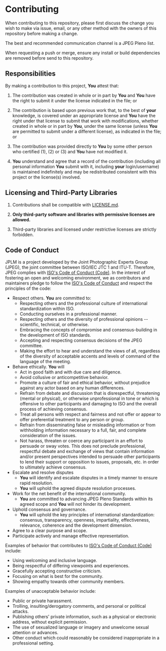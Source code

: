 # Contributing

When contributing to this repository, please first discuss the change you wish to make via issue, email, or any other method with the owners of this repository before making a change.

The best and recommended communication channel is a JPEG Pleno list. 

When requesting a push or merge, ensure any install or build dependencies are removed before send to this repository.


## Responsibilities

By making a contribution to this project, **You** attest that:

1. The contribution was created in whole or in part by **You** and **You** have the right to submit it under the license indicated in the file; or

2. The contribution is based upon previous work that, to the best of **your** knowledge, is covered under an appropriate license and **You** have the right under that license to submit that work with modifications, whether created in whole or in part by **You**, under the same license (unless **You** are permitted to submit under a different license), as indicated in the file; or

3. The contribution was provided directly to **You** by some other person who certified (1), (2) or (3) and **You** have not modified it.

4. **You** understand and agree that a record of the contribution (including all personal information **You** submit with it, including **your** login/username) is maintained indefinitely and may be redistributed consistent with this project or the license(s) involved.


## Licensing and Third-Party Libraries

1. Contributions shall be compatible with [LICENSE.md](LICENSE.md).

2. **Only third-party software and libraries with permissive licenses are allowed.**

3. Third-party libraries and licensed under restrictive licenses are strictly forbidden.


## Code of Conduct

JPLM is a project developed by the Joint Photographic Experts Group (JPEG), the joint committee between ISO/IEC JTC 1 and ITU-T. Therefore, JPEG complies with [ISO's Code of Conduct (Code)](https://www.iso.org/publication/PUB100397.html). In the interest of fostering an open and welcoming environment, we as contributors and maintainers pledge to follow the [ISO's Code of Conduct](https://www.iso.org/publication/PUB100397.html) and respect the principles of the code:

- Respect others. **You** are committed to:
  - Respecting others and the professional culture of international standardization within ISO.
  - Conducting ourselves in a professional manner.
  - Respecting others and the diversity of professional opinions -- scientific, technical, or otherwise.
  - Embracing the concepts of compromise and consensus-building in the development of ISO standards.
  - Accepting and respecting consensus decisions of the JPEG committee.
  - Making the effort to hear and understand the views of all, regardless of the diversity of acceptable accents and levels of command of the language of the meeting.
- Behave ethically. **You** will
  - Act in good faith and with due care and diligence.
  - Avoid collusive or anticompetitive behavior.
  - Promote a culture of fair and ethical behavior, without prejudice against any actor based on any human differences.
  - Refrain from debate and discussion that is disrespectful, threatening (mental or physical), or otherwise unprofessional in tone or which is
offensive to other participants and damaging to ISO and the overall process of achieving consensus.
  - Treat all persons with respect and fairness and not offer or appear to offer preferential treatment to any person or group.
  - Refrain from disseminating false or misleading information or from withholding information necessary to a full, fair, and complete consideration of the issues.
  - Not harass, threaten or coerce any participant in an effort to persuade or sway votes. This does not preclude professional, respectful debate and exchange of views that contain information and/or present perspectives intended to persuade other participants to lend their support or opposition to issues, proposals, etc. in order to ultimately achieve consensus.
- Escalate and resolve disputes
  - **You** will identify and escalate disputes in a timely manner to ensure rapid resolution. 
  - **You**  will uphold the agreed dispute resolution processes. 
- Work for the net benefit of the international community.
  - **You** are committed to advancing JPEG Pleno Standards within its agreed scope and **You** will not hinder its development.
- Uphold consensus and governance.
  - **You**  will uphold the key principles of international standardization: consensus, transparency, openness, impartiality, effectiveness, relevance, coherence and the development dimension.
- Agree to a clear purpose and scope.
- Participate actively and manage effective representation.


Examples of behavior that contributes to [ISO's Code of Conduct (Code)](https://www.iso.org/publication/PUB100397.html) include:

- Using welcoming and inclusive language.
- Being respectful of differing viewpoints and experiences.
- Gracefully accepting constructive criticism.
- Focusing on what is best for the community.
- Showing empathy towards other community members.

Examples of unacceptable behavior include:

- Public or private harassment.
- Trolling, insulting/derogatory comments, and personal or political attacks.
- Publishing others' private information, such as a physical or electronic address, without explicit permission.
- The use of sexualized language or imagery and unwelcome sexual attention or advances.
- Other conduct which could reasonably be considered inappropriate in a professional setting.

